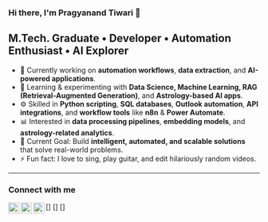 ### Hi there, I'm Pragyanand Tiwari 👋

## M.Tech. Graduate • Developer • Automation Enthusiast • AI Explorer

- 🔭 Currently working on **automation workflows**, **data extraction**, and **AI-powered applications**.
- 🌱 Learning & experimenting with **Data Science, Machine Learning, RAG (Retrieval-Augmented Generation)**, and **Astrology-based AI apps**.
- ⚙️ Skilled in **Python scripting**, **SQL databases**, **Outlook automation**, **API integrations**, and **workflow tools** like **n8n** & **Power Automate**.
- 📊 Interested in **data processing pipelines**, **embedding models**, and **astrology-related analytics**.
- 🎯 Current Goal: Build **intelligent, automated, and scalable solutions** that solve real-world problems.
- ⚡ Fun fact: I love to sing, play guitar, and edit hilariously random videos.

---

### Connect with me

[<img align="left" alt="Pragyanand | Twitter" width="22px" src="https://cdn.jsdelivr.net/npm/simple-icons@v3/icons/twitter.svg" />]
[<img align="left" alt="Pragyanand | LinkedIn" width="22px" src="https://cdn.jsdelivr.net/npm/simple-icons@v3/icons/linkedin.svg" />]
[<img align="left" alt="Pragyanand | Instagram" width="22px" src="https://cdn.jsdelivr.net/npm/simple-icons@v3/icons/instagram.svg" />]
<br />

